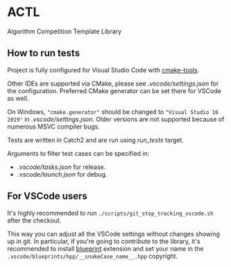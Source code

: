 # ACTL
Algorithm Competition Template Library

## How to run tests

Project is fully configured for Visual Studio Code with [cmake-tools](https://marketplace.visualstudio.com/items?itemName=ms-vscode.cmake-tools).

Other IDEs are supported via CMake, please see _.vscode/settings.json_ for the configuration. Preferred CMake generator can be set there for VSCode as well.

On Windows, `"cmake.generator"` should be changed to `"Visual Studio 16 2019"` in _.vscode/settings.json_. Older versions are not supported because of numerous MSVC compiler bugs.

Tests are written in Catch2 and are run using _run_tests_ target.

Arguments to filter test cases can be specified in:
- _.vscode/tasks.json_ for release.
- _.vscode/launch.json_ for debug.

## For VSCode users

It's highly recommended to run `./scripts/git_stop_tracking_vscode.sh` after the checkout.

This way you can adjust all the VSCode settings without changes showing up in git. In particular, if you're going to contribute to the library, it's recommended to install [blueprint](https://marketplace.visualstudio.com/items?itemName=teamchilla.blueprint) extension and set your name in the `.vscode/blueprints/hpp/__snakeCase_name__.hpp` copyright.
